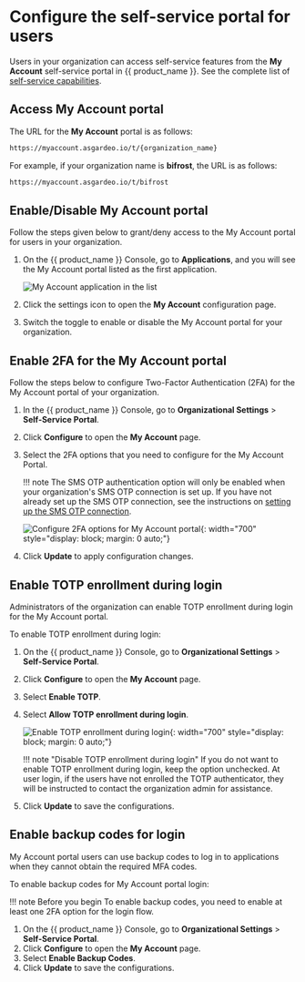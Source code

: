 # Configure the self-service portal for users

Users in your organization can access self-service features from the **My Account** self-service portal in {{ product_name }}. See the complete list of [self-service capabilities]({{base_path}}/guides/user-self-service/).

## Access My Account portal

The URL for the **My Account** portal is as follows:

```bash
https://myaccount.asgardeo.io/t/{organization_name}
```

For example, if your organization name is **bifrost**, the URL is as follows:

```bash  
https://myaccount.asgardeo.io/t/bifrost
```

## Enable/Disable My Account portal

Follow the steps given below to grant/deny access to the My Account portal for users in your organization.

1. On the {{ product_name }} Console, go to **Applications**, and you will see the My Account portal listed as the first application.

    ![My Account application in the list]({{base_path}}/assets/img/guides/organization/self-service/myaccount/application-list.png)

2. Click the settings icon to open the **My Account** configuration page.
3. Switch the toggle to enable or disable the My Account portal for your organization.

## Enable 2FA for the My Account portal

Follow the steps below to configure Two-Factor Authentication (2FA) for the My Account portal of your organization.

1. In the {{ product_name }} Console, go to **Organizational Settings** > **Self-Service Portal**.
2. Click **Configure** to open the **My Account** page.
3. Select the 2FA options that you need to configure for the My Account Portal.

    !!! note
        The SMS OTP authentication option will only be enabled when your organization's SMS OTP connection is set up. If you have not already set up the SMS OTP connection, see the instructions on [setting up the SMS OTP connection]({{base_path}}/guides/authentication/mfa/add-smsotp-login/#set-up-sms-otp).

    ![Configure 2FA options for My Account portal]({{base_path}}/assets/img/guides/organization/self-service/myaccount/configure-2fa-for-myaccount.png){: width="700" style="display: block; margin: 0 auto;"}

4. Click **Update** to apply configuration changes.

## Enable TOTP enrollment during login
Administrators of the organization can enable TOTP enrollment during login for the My Account portal.

To enable TOTP enrollment during login:

1. On the {{ product_name }} Console, go to **Organizational Settings** > **Self-Service Portal**.
2. Click **Configure** to open the **My Account** page.
3. Select **Enable TOTP**.
4. Select **Allow TOTP enrollment during login**.

    ![Enable TOTP enrollment during login]({{base_path}}/assets/img/guides/organization/self-service/myaccount/enable-totp-enrollment-during-login.png){: width="700" style="display: block; margin: 0 auto;"}

    !!! note "Disable TOTP enrollment during login"
        If you do not want to enable TOTP enrollment during login, keep the option unchecked. At user login, if the users have not enrolled the TOTP authenticator, they will be instructed to contact the organization admin for assistance.

5. Click **Update** to save the configurations.

## Enable backup codes for login
My Account portal users can use backup codes to log in to applications when they cannot obtain the required MFA codes.

To enable backup codes for My Account portal login:

!!! note Before you begin
    To enable backup codes, you need to enable at least one 2FA option for the login flow.

1. On the {{ product_name }} Console, go to **Organizational Settings** > **Self-Service Portal**.
2. Click **Configure** to open the **My Account** page.
3. Select **Enable Backup Codes**.
4. Click **Update** to save the configurations.